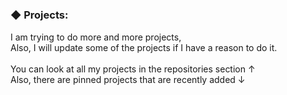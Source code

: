 #
### ◆ Projects:
I am trying to do more and more projects, <br>
Also, I will update some of the projects if I have a reason to do it. <br> <br>
You can look at all my projects in the repositories section ↑ <br>
Also, there are pinned projects that are recently added ↓
#
